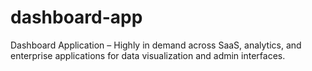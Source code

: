# dashboard-app
Dashboard Application – Highly in demand across SaaS, analytics, and enterprise applications for data visualization and admin interfaces.
